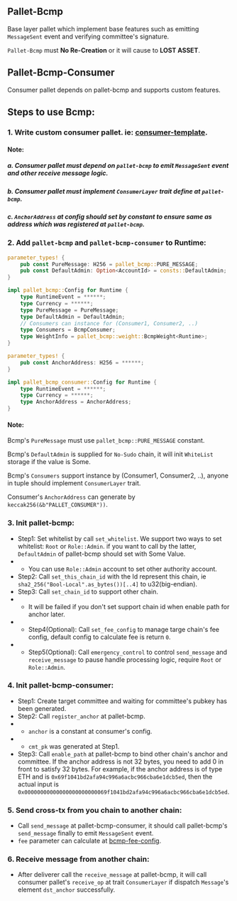 ## Pallet-Bcmp

Base layer pallet which implement base features such as emitting `MessageSent` event and verifying committee's signature.

`Pallet-Bcmp` must **No Re-Creation** or it will cause to **LOST ASSET**.

## Pallet-Bcmp-Consumer

Consumer pallet depends on pallet-bcmp and supports custom features.

## Steps to use Bcmp:
### 1. Write custom consumer pallet. ie: [consumer-template](./bcmp-consumer).
#### Note:
##### a. Consumer pallet must depend on `pallet-bcmp` to emit `MessageSent` event and other receive message logic.
##### b. Consumer pallet must implement `ConsumerLayer` trait define at `pallet-bcmp`.
##### c. `AnchorAddress` at config should set by constant to ensure same as address which was registered at `pallet-bcmp`.

### 2. Add `pallet-bcmp` and `pallet-bcmp-consumer` to Runtime:
```rust
parameter_types! {
    pub const PureMessage: H256 = pallet_bcmp::PURE_MESSAGE;
    pub const DefaultAdmin: Option<AccountId> = consts::DefaultAdmin;
}

impl pallet_bcmp::Config for Runtime {
    type RuntimeEvent = ******;
    type Currency = ******;
    type PureMessage = PureMessage;
    type DefaultAdmin = DefaultAdmin;
    // Consumers can instance for (Consumer1, Consumer2, ..)
    type Consumers = BcmpConsumer;
    type WeightInfo = pallet_bcmp::weight::BcmpWeight<Runtime>;
}

parameter_types! {
    pub const AnchorAddress: H256 = ******;
}

impl pallet_bcmp_consumer::Config for Runtime {
    type RuntimeEvent = ******;
    type Currency = ******;
    type AnchorAddress = AnchorAddress;
}
```
#### Note:
Bcmp's `PureMessage` must use `pallet_bcmp::PURE_MESSAGE` constant.

Bcmp's `DefaultAdmin` is supplied for `No-Sudo` chain, it will init `WhiteList` storage if the value is Some.

Bcmp's `Consumers` support instance by (Consumer1, Consumer2, ..), anyone in tuple should implement `ConsumerLayer` trait.

Consumer's `AnchorAddress` can generate by `keccak256(&b"PALLET_CONSUMER"))`.

### 3. Init pallet-bcmp:
*  Step1: Set whitelist by call `set_whitelist`.
 We support two ways to set whitelist: `Root` or `Role::Admin`. if you want to call by the latter, `DefaultAdmin` of pallet-bcmp should set with Some Value.
* * You can use `Role::Admin` account to set other authority account. 
*  Step2: Call `set_this_chain_id` with the Id represent this chain, ie `sha2_256("Bool-Local".as_bytes())[..4]` to u32(big-endian).
*  Step3: Call `set_chain_id` to support other chain.
* * It will be failed if you don't set support chain id when enable path for anchor later.
* * Step4(Optional): Call `set_fee_config` to manage targe chain's fee config, default config to calculate fee is return `0`.
* * Step5(Optional): Call `emergency_control` to control `send_message` and `receive_message` to pause handle processing logic, require `Root` or `Role::Admin`. 
### 4. Init pallet-bcmp-consumer:
*  Step1: Create target committee and waiting for committee's pubkey has been generated.
*  Step2: Call `register_anchor` at pallet-bcmp.
* * `anchor` is a constant at consumer's config.
* * `cmt_pk` was generated at Step1.
*  Step3: Call `enable_path` at pallet-bcmp to bind other chain's anchor and committee. If the anchor address is not 32 bytes, you need to add 0 in front to satisfy 32 bytes. For example, if the anchor address is of type ETH and is `0x69f1041bd2afa94c996a6acbc966cba6e1dcb5ed`, then the actual input is `0x00000000000000000000000069f1041bd2afa94c996a6acbc966cba6e1dcb5ed`.



### 5. Send cross-tx from you chain to another chain:
* Call `send_message` at pallet-bcmp-consumer, it should call pallet-bcmp's `send_message` finally to emit `MessageSent` event.
* `fee` parameter can calculate at [bcmp-fee-config](./bcmp/src/fee.rs).

### 6. Receive message from another chain:
*  After deliverer call the `receive_message` at pallet-bcmp, it will call consumer pallet's `receive_op` at trait `ConsumerLayer` if dispatch `Message`'s element `dst_anchor` successfully.
